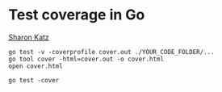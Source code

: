 # Test coverage in Go

[Sharon Katz](https://stackoverflow.com/a/51634670)

```
go test -v -coverprofile cover.out ./YOUR_CODE_FOLDER/...
go tool cover -html=cover.out -o cover.html
open cover.html
```

```
go test -cover
```

